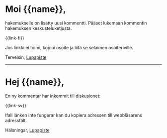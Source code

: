 # Moi {{name}},

hakemukselle on lis&auml;tty uusi kommentti. P&auml;&auml;set lukemaan kommentin hakemuksen keskusteluketjusta.

{{link-fi}}

Jos linkki ei toimi, kopioi osoite ja liit&auml; se selaimen osoiteriville.

Terveisin,
[Lupapiste](https://www.lupapiste.fi/)

---

# Hej {{name}},

En ny kommentar har inkommit till diskusionet:

{{link-sv}}

Ifall l&auml;nken inte fungerar kan du kopiera adressen till webbl&auml;sarens adressf&auml;lt.

Hälsningar,
[Lupapiste](https://www.lupapiste.fi/)
